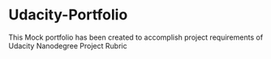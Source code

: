 # Udacity-Portfolio
This Mock portfolio has been created to accomplish project requirements of Udacity Nanodegree Project Rubric
